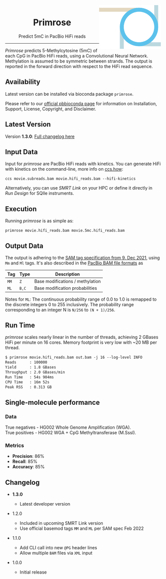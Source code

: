 <img src="img/primrose-logo.png" alt="primrose logo" width="200px" align="right"/>
<h1 align="center">Primrose</h1>
<p align="center">Predict 5mC in PacBio HiFi reads</p>

***

*Primrose* predicts 5-Methylcytosine (5mC) of each CpG in PacBio HiFi reads, using
a Convolutional Neural Network. Methylation is assumed to be symmetric between
strands. The output is reported in the forward direction with respect to the HiFi
read sequence.

## Availability
Latest version can be installed via bioconda package `primrose`.

Please refer to our [official pbbioconda page](https://github.com/PacificBiosciences/pbbioconda)
for information on Installation, Support, License, Copyright, and Disclaimer.

## Latest Version
Version **1.3.0**: [Full changelog here](#changelog)

## Input Data
Input for *primrose* are PacBio HiFi reads with kinetics. You can generate HiFi
with kinetics on the command-line, more info on [ccs.how](https://ccs.how/):

    ccs movie.subreads.bam movie.hifi_reads.bam --hifi-kinetics

Alternatively, you can use *SMRT Link* on your HPC or define it directly in *Run
Design* for SQIIe instruments.

## Execution
Running *primrose* is as simple as:

    primrose movie.hifi_reads.bam movie.5mc.hifi_reads.bam

## Output Data
The output is adhering to the [SAM tag specification from 9. Dec 2021](https://samtools.github.io/hts-specs/SAMtags.pdf),
using `Mm` and `Ml` tags. It's also described in the [PacBio BAM file formats](https://pacbiofileformats.readthedocs.io/en/latest/BAM.html#use-of-read-tags-for-per-read-base-base-modifications) as

| Tag  | Type  |           Description            |
| ---- | ----- | -------------------------------- |
| `MM` | `Z`   | Base modifications / methylation |
| `ML` | `B,C` | Base modification probabilities  |

Notes for `ML`: The continuous probability range of 0.0 to 1.0 is remapped to
the discrete integers 0 to 255 inclusively. The probability range corresponding
to an integer N is `N/256` to `(N + 1)/256`.

## Run Time
*primrose* scales nearly linear in the number of threads, achieving 2 GBases HiFi per minute on
16 cores. Memory footprint is very low with ~20 MB per thread.

    $ primrose movie.hifi_reads.bam out.bam -j 16 --log-level INFO
    Reads      : 100000
    Yield      : 1.8 GBases
    Throughput : 2.0 GBases/min
    Run Time   : 54s 904ms
    CPU Time   : 16m 52s
    Peak RSS   : 0.313 GB

## Single-molecule performance
### Data
True negatives - HG002 Whole Genome Amplification (WGA).\
True positives - HG002 WGA + CpG Methyltransferase (M.Sssl).

### Metrics
 * **Precision**: 86%
 * **Recall**: 85%
 * **Accuracy**: 85%

## Changelog

 * **1.3.0**
   * Latest developer version

 * 1.2.0
   * Included in upcoming SMRT Link version
   * Use official basemod tags `MM` and `ML` per SAM spec Feb 2022

 * 1.1.0
   * Add CLI call into new `@PG` header lines
   * Allow multiple `BAM` files via `XML` input

 * 1.0.0
   * Initial release
